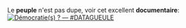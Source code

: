 Le **peuple** n'est pas dupe, voir cet excellent **documentaire**:
[![Démocratie(s) ? — #DATAGUEULE](https://img.youtube.com/vi/RAvW7LIML60/0.jpg)](https://www.youtube.com/watch?v=RAvW7LIML60)

